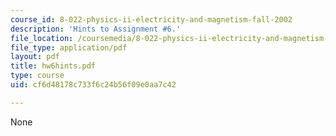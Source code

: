 ```yaml
---
course_id: 8-022-physics-ii-electricity-and-magnetism-fall-2002
description: 'Hints to Assignment #6.'
file_location: /coursemedia/8-022-physics-ii-electricity-and-magnetism-fall-2002/cf6d48178c733f6c24b56f09e0aa7c42_hw6hints.pdf
file_type: application/pdf
layout: pdf
title: hw6hints.pdf
type: course
uid: cf6d48178c733f6c24b56f09e0aa7c42

---
```

None
